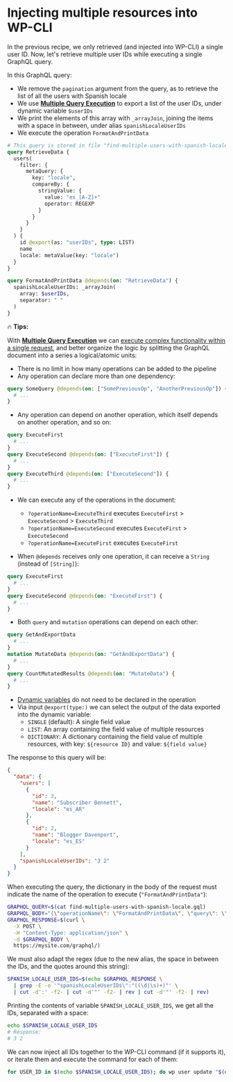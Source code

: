 # Injecting multiple resources into WP-CLI

In the previous recipe, we only retrieved (and injected into WP-CLI) a single user ID. Now, let's retrieve multiple user IDs while executing a single GraphQL query.

In this GraphQL query:

- We remove the `pagination` argument from the query, as to retrieve the list of all the users with Spanish locale
- We use [**Multiple Query Execution**](https://gatographql.com/extensions/multiple-query-execution/) to export a list of the user IDs, under dynamic variable `$userIDs`
- We print the elements of this array with `_arrayJoin`, joining the items with a space in between, under alias `spanishLocaleUserIDs`
- We execute the operation `FormatAndPrintData`

```graphql
# This query is stored in file "find-multiple-users-with-spanish-locale.gql"
query RetrieveData {
  users(
    filter: {
      metaQuery: {
        key: "locale",
        compareBy: {
          stringValue: {
            value: "es_[A-Z]+"
            operator: REGEXP
          }
        }
      }
    }
  ) {
    id @export(as: "userIDs", type: LIST)
    name
    locale: metaValue(key: "locale")
  }
}

query FormatAndPrintData @depends(on: "RetrieveData") {
  spanishLocaleUserIDs: _arrayJoin(
    array: $userIDs,
    separator: " "
  )
}
```

<div class="doc-highlight" markdown=1>

🔥 **Tips:**

With [**Multiple Query Execution**](https://gatographql.com/extensions/multiple-query-execution/) we can [execute complex functionality within a single request](https://gatographql.com/guides/schema/executing-multiple-queries-concurrently/), and better organize the logic by splitting the GraphQL document into a series a logical/atomic units:

- There is no limit in how many operations can be added to the pipeline
- Any operation can declare more than one dependency:

```graphql
query SomeQuery @depends(on: ["SomePreviousOp", "AnotherPreviousOp"]) {
  # ...
}
```

- Any operation can depend on another operation, which itself depends on another operation, and so on:

```graphql
query ExecuteFirst
  # ...
}
query ExecuteSecond @depends(on: ["ExecuteFirst"]) {
  # ...
}
query ExecuteThird @depends(on: ["ExecuteSecond"]) {
  # ...
}
```

- We can execute any of the operations in the document:
  - `?operationName=ExecuteThird` executes `ExecuteFirst` > `ExecuteSecond` > `ExecuteThird`
  - `?operationName=ExecuteSecond` executes `ExecuteFirst` > `ExecuteSecond`
  - `?operationName=ExecuteFirst` executes `ExecuteFirst`

- When `@depends` receives only one operation, it can receive a `String` (instead of `[String]`):

```graphql
query ExecuteFirst
  # ...
}
query ExecuteSecond @depends(on: "ExecuteFirst") {
  # ...
}
```

- Both `query` and `mutation` operations can depend on each other:

```graphql
query GetAndExportData
  # ...
}
mutation MutateData @depends(on: "GetAndExportData") {
  # ...
}
query CountMutatedResults @depends(on: "MutateData") {
  # ...
}
```

- [Dynamic variables](https://gatographql.com/guides/augment/dynamic-variables/) do not need to be declared in the operation
- Via input `@export(type:)` we can select the output of the data exported into the dynamic variable:
  - `SINGLE` (default): A single field value
  - `LIST`: An array containing the field value of multiple resources
  - `DICTIONARY`: A dictionary containing the field value of multiple resources, with key: `${resource ID}` and value: `${field value}`

</div>

The response to this query will be:

```json
{
  "data": {
    "users": [
      {
        "id": 3,
        "name": "Subscriber Bennett",
        "locale": "es_AR"
      },
      {
        "id": 2,
        "name": "Blogger Davenport",
        "locale": "es_ES"
      }
    ],
    "spanishLocaleUserIDs": "3 2"
  }
}
```

When executing the query, the dictionary in the body of the request must indicate the name of the operation to execute (`"FormatAndPrintData"`):

```bash
GRAPHQL_QUERY=$(cat find-multiple-users-with-spanish-locale.gql)
GRAPHQL_BODY="{\"operationName\": \"FormatAndPrintData\", \"query\": \"$(echo $GRAPHQL_QUERY | sed '/^#/d' | tr '\n' ' ' | sed 's/"/\\"/g')\"}"
GRAPHQL_RESPONSE=$(curl \
  -X POST \
  -H "Content-Type: application/json" \
  -d $GRAPHQL_BODY \
  https://mysite.com/graphql/)
```

We must also adapt the regex (due to the new alias, the space in between the IDs, and the quotes around this string):

```bash
SPANISH_LOCALE_USER_IDS=$(echo $GRAPHQL_RESPONSE \
  | grep -E -o '"spanishLocaleUserIDs\":"((\d|\s)+)"' \
  | cut -d':' -f2- | cut -d'"' -f2- | rev | cut -d'"' -f2- | rev)
```

Printing the contents of variable `SPANISH_LOCALE_USER_IDS`, we get all the IDs, separated with a space:

```bash
echo $SPANISH_LOCALE_USER_IDS
# Response:
# 3 2
```

We can now inject all IDs together to the WP-CLI command (if it supports it), or iterate them and execute the command for each of them:

```bash
for USER_ID in $(echo $SPANISH_LOCALE_USER_IDS); do wp user update "$(echo $USER_ID)" --locale=fr_FR; done
```
